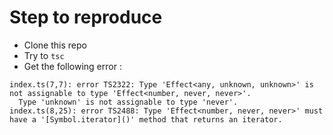 # Step to reproduce

- Clone this repo
- Try to `tsc`
- Get the following error : 

```
index.ts(7,7): error TS2322: Type 'Effect<any, unknown, unknown>' is not assignable to type 'Effect<number, never, never>'.
  Type 'unknown' is not assignable to type 'never'.
index.ts(8,25): error TS2488: Type 'Effect<number, never, never>' must have a '[Symbol.iterator]()' method that returns an iterator.
```